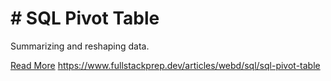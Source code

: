 # # SQL Pivot Table

Summarizing and reshaping data.

[Read More](https://www.fullstackprep.dev/articles/webd/sql/sql-pivot-table) https://www.fullstackprep.dev/articles/webd/sql/sql-pivot-table